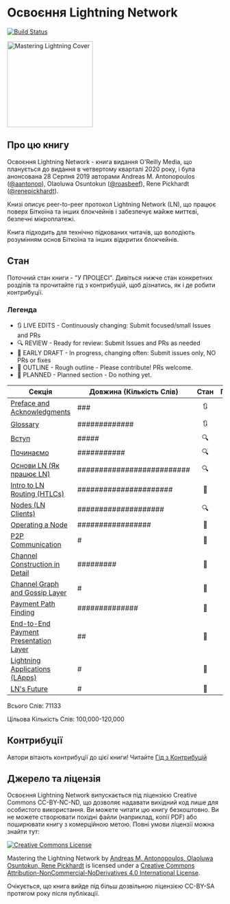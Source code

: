 # Освоєння Lightning Network

[![Build Status](https://travis-ci.com/lnbook/lnbook.svg?branch=develop)](https://travis-ci.com/lnbook/lnbook)

<img src="images/cover_thumb.png" width=200 alt="Mastering Lightning Cover">

## Про цю книгу
Освоєння Lightning Network - книга видання O'Reilly Media, що планується до видання в четвертому кварталі 2020 року, і була анонсована 28 Серпня 2019 авторами Andreas M. Antonopoulos ([@aantonop](https://twitter.com/aantonop)), Olaoluwa Osuntokun ([@roasbeef](https://twitter.com/roasbeef)), Rene Pickhardt ([@renepickhardt](https://twitter.com/renepickhardt)).

Книзі описує peer-to-peer протокол Lightning Network (LN), що працює поверх Біткоїна та інших блокчейнів і забезпечує майже миттєві, безпечні мікроплатежі.

Книга підходить для технічно підкованих читачів, що володіють розумінням основ Біткоїна та інших відкритих блокчейнів.

## Стан

Поточний стан книги - "У ПРОЦЕСІ". Дивіться нижче стан конкретних розділів та прочитайте гід з контрибуцій, щоб дізнатись, як і де робити контрибуції.

### Легенда

* :arrows_clockwise:  LIVE EDITS - Continuously changing: Submit focused/small Issues and PRs
* :mag: REVIEW - Ready for review: Submit Issues and PRs as needed
* :lock_with_ink_pen: EARLY DRAFT - In progress, changing often: Submit issues only, NO PRs or fixes
* :bookmark_tabs: OUTLINE - Rough outline - Please contribute! PRs welcome.
* :thought_balloon: PLANNED - Planned section  - Do nothing yet.

| Секція | Довжина (Кількість Слів) |  Стан |  Перекладено |
|-------|------|:------:|:------:|
| [Preface and Acknowledgments](preface.asciidoc) | ### | :arrows_clockwise: |
| [Glossary](glossary.asciidoc) | ############# | :arrows_clockwise: |
| [Вступ](01_introduction.asciidoc) | ##### | :mag: | 100% |
| [Починаємо](02_getting_started.asciidoc) | ########### | :mag: | 100% |
| [Основи LN (Як працює LN)](03_how_ln_works.asciidoc) | ########################## | :mag: | 50% |
| [Intro to LN Routing (HTLCs)](routing.asciidoc) | ###################### | :lock_with_ink_pen: |
| [Nodes (LN Clients)](node_client.asciidoc) | #################### | :mag: |
| [Operating a Node](node_operations.asciidoc) | ################# | :bookmark_tabs: |
| [P2P Communication](p2p.asciidoc) | # | :bookmark_tabs: |
| [Channel Construction in Detail](channel-construction.asciidoc) | ######### | :lock_with_ink_pen: |
| [Channel Graph and Gossip Layer](channel-graph.asciidoc) | # | :bookmark_tabs: |
| [Payment Path Finding](path-finding.asciidoc) | ############## | :bookmark_tabs: |
| [End-to-End Payment Presentation Layer](e2e-presentation-layer.asciidoc) | ## | :bookmark_tabs: |
| [Lightning Applications (LApps)]() | # | :thought_balloon: |
| [LN's Future]() | # | :thought_balloon: |

Всього Слів: 71133

Цільова Кількість Слів: 100,000-120,000

## Контрибуції

Автори вітають контрибуції до цієї книги! Читайте [Гід з Контрибуцій](CONTRIBUTING.md)

## Джерело та ліцензія

Освоєння Lightning Network випускається під ліцензією Creative Commons CC-BY-NC-ND, що дозволяє надавати вихідний код лише для особистого використання. Ви можете читати цю книгу безкоштовно. Ви не можете створювати похідні файли (наприклад, копії PDF) або поширювати книгу з комерційною метою. Повні умови ліцензії можна знайти тут:

[![Creative Commons License](https://i.creativecommons.org/l/by-nc-nd/4.0/88x31.png)](https://creativecommons.org/licenses/by-nc-nd/4.0/)

<span xmlns:dct="http://purl.org/dc/terms/" property="dct:title">Mastering the Lightning Network</span> by <a xmlns:cc="http://creativecommons.org/ns#" href="https://lnbook.info/" property="cc:attributionName" rel="cc:attributionURL">Andreas M. Antonopoulos, Olaoluwa Osuntokun, Rene Pickhardt</a> is licensed under a <a rel="license" href="http://creativecommons.org/licenses/by-nc-nd/4.0/">Creative Commons Attribution-NonCommercial-NoDerivatives 4.0 International License</a>.

Очікується, що книга вийде під більш дозвільною ліцензією CC-BY-SA протягом року після публікації.